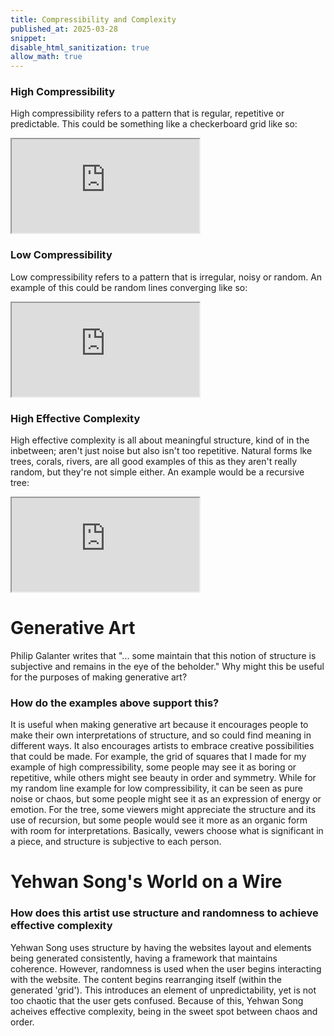 ```yaml
---
title: Compressibility and Complexity
published_at: 2025-03-28
snippet:
disable_html_sanitization: true
allow_math: true
---
```


### High Compressibility

High compressibility refers to a pattern that is regular, repetitive or predictable. This could be something like a checkerboard grid like so:

<iframe id="highCompressibility" src="https://editor.p5js.org/yeahlia/sketches/XiFBkHEQF"></iframe>

<script type="module">

    const iframe  = document.getElementById (`highCompressibility`)
    iframe.width  = iframe.parentNode.scrollWidth
    iframe.height = iframe.width 

</script>

### Low Compressibility

Low compressibility refers to a pattern that is irregular, noisy or random. An example of this could be random lines converging like so:

<iframe id="lowCompressibility" src="https://editor.p5js.org/yeahlia/sketches/0vbhjpBO9"></iframe>

<script type="module">

    const iframe  = document.getElementById (`lowCompressibility`)
    iframe.width  = iframe.parentNode.scrollWidth
    iframe.height = iframe.width 

</script>

### High Effective Complexity

High effective complexity is all about meaningful structure, kind of in the inbetween; aren't just noise but also isn't too repetitive. Natural forms lke trees, corals, rivers, are all good examples of this as they aren't really random, but they're not simple either. An example would be a recursive tree:

<iframe id="effectiveComplexity" src="https://editor.p5js.org/yeahlia/sketches/ISm3RiuZH"></iframe>

<script type="module">

    const iframe  = document.getElementById (`effectiveComplexity`)
    iframe.width  = iframe.parentNode.scrollWidth
    iframe.height = iframe.width 

</script>

# Generative Art

Philip Galanter writes that "... some maintain that this notion of structure is subjective and remains in the eye of the beholder." Why might this be useful for the purposes of making generative art?

### How do the examples above support this?
It is useful when making generative art because it encourages people to make their own interpretations of structure, and so could find meaning in different ways. It also encourages artists to embrace creative possibilities that could be made. For example, the grid of squares that I made for my example of high compressibility, some people may see it as boring or repetitive, while others might see beauty in order and symmetry. While for my random line example for low compressibility, it can be seen as pure noise or chaos, but some people might see it as an expression of energy or emotion. For the tree, some viewers might appreciate the structure and its use of recursion, but some people would see it more as an organic form with room for interpretations. Basically, vewers choose what is significant in a piece, and structure is subjective to each person.

# Yehwan Song's World on a Wire
### How does this artist use structure and randomness to achieve effective complexity

Yehwan Song uses structure by having the websites layout and elements being generated consistently, having a framework that maintains coherence. However, randomness is used when the user begins interacting with the website. The content begins rearranging itself (within the generated 'grid'). This introduces an element of unpredictability, yet is not too chaotic that the user gets confused. Because of this, Yehwan Song acheives effective complexity, being in the sweet spot between chaos and order.
